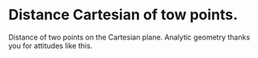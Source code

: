 # Distance Cartesian of tow points.
 Distance of two points on the Cartesian plane. Analytic geometry thanks you for attitudes like this.
